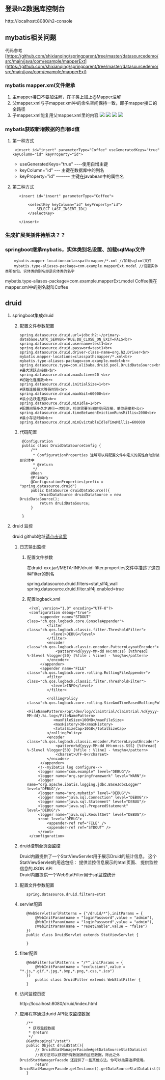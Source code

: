 ## 登录h2数据库控制台
http://localhost:8080/h2-console

## mybatis相关问题
代码参考
[https://github.com/shixianqing/springparent/tree/master/datasourcedemo/src/main/java/com/example/mapperExt](https://github.com/shixianqing/springparent/tree/master/datasourcedemo/src/main/java/com/example/mapperExt)
### mybatis mapper.xml文件继承

1. 主mapper接口不要加注解，在子类上加上@Mapper注解
2. 父mapper.xml与子mapper.xml中的命名空间保持一致，即子mapper接口的全路径
3. 子mapper.xml能复用父mapper.xml里的内容
![](https://i.imgur.com/MsnSnhi.png)
![](https://i.imgur.com/N35Ntc3.png)
![](https://i.imgur.com/dbhNZBD.png)
![](https://i.imgur.com/UL6ahNm.png)

### mybatis获取新增数据的自增id值
1. 第一种方式
    
	    
	    <insert id="insert" parameterType="Coffee" useGeneratedKeys="true" keyColumn="id" keyProperty="id">
	   
	

	- useGeneratedKeys="true" ----使用自增主键
	- keyColumn="id" --- 主键在数据库中的列名
	- keyProperty="id" ------- 主键在javabean中的属性名


	
2. 第二种方式

		  <insert id="insert" parameterType="Coffee">
		  
		      <selectKey keyColumn="id" keyProperty="id">
		          SELECT LAST_INSERT_ID()
		      </selectKey>
       
    	  </insert>
    	  
### 生成扩展类插件待解决？？

### springboot继承mybatis，实体类别名设置、加载sqlMap文件

        mybatis.mapper-locations=classpath:mapper/*.xml //加载sqlxml文件
        mybatis.type-aliases-package=com.example.mapperExt.model //设置实体类所在包，实体类的别名即是实体类的名字
        
  mybatis.type-aliases-package=com.example.mapperExt.model    Coffee类在mapper.xml中的别名就叫Coffee

## druid

1. springboot集成druid

    2. 配置文件参数配置
    
		   spring.datasource.druid.url=jdbc:h2:~/primary-database;AUTO_SERVER=TRUE;DB_CLOSE_ON_EXIT=FALS<br>
		   spring.datasource.druid.username=test1<br>
		   spring.datasource.druid.password=test1<br>
		   spring.datasource.druid.driver-class-name=org.h2.Driver<br>
		   mybatis.mapper-locations=classpath:mapper/*.xml<br>
		   mybatis.type-aliases-package=com.example.model<br>
		   spring.datasource.type=com.alibaba.druid.pool.DruidDataSource<br>
		   #最大活跃连接数<br>
		   spring.datasource.druid.maxActive=20 <br>
		   #初始化连接数<br>
		   spring.datasource.druid.initialSize=1<br>
		   #获取连接最大等待时间<br>
		   spring.datasource.druid.maxWait=60000<br>
		   #最小活跃连接数<br>
		   spring.datasource.druid.minIdle=1<br>
		   #配置间隔多久才进行一次检测，检测需要关闭的空闲连接，单位是毫秒<br>
		   spring.datasource.druid.timeBetweenEvictionRunsMillis=2000<br> 
		   #最小存活时间<br>
		   spring.datasource.druid.minEvictableIdleTimeMillis=600000 
	   
    2. 代码配置
          
            @Configuration
            public class DruidDataSourceConfig {
                /**
                 * ConfigurationProperties 注解可以将配置文件中定义的属性自动封装到实体中
                 * @return
                 */
                @Bean
                @Primary
                @ConfigurationProperties(prefix = "spring.datasource.druid")
                public DataSource druidDataSource(){
                    DruidDataSource druidDataSource = new DruidDataSource();
                    return druidDataSource;
                }
            
            }
2. druid 监控
	
	druid github地址<a href='https://github.com/alibaba/druid' target="_blank">请点击这里</a>


     1. 日志输出监控
     
        1. 配置文件参数
        
            在druid-xxx.jar!/META-INF/druid-filter.properties文件中描述了这四种Filter的别名

            spring.datasource.druid.filters=stat,slf4j,wall
            spring.datasource.druid.filter.slf4j.enabled=true
	    
	 	

		2. 配置logback.xml
		


		        <?xml version="1.0" encoding="UTF-8"?>
		        <configuration debug="true">
		             <appender name="STDOUT" class="ch.qos.logback.core.ConsoleAppender">
		                <filter class="ch.qos.logback.classic.filter.ThresholdFilter">   
		                  <level>DEBUG</level>
		                </filter>       
		                <encoder class="ch.qos.logback.classic.encoder.PatternLayoutEncoder"> 
		                    <pattern>%d{yyyy-MM-dd HH:mm:ss} [%thread] %-5level %logger{50} [%file : %line] - %msg%n</pattern>   
		                </encoder> 
		             </appender>
		             <appender name="FILE"  class="ch.qos.logback.core.rolling.RollingFileAppender"> 
		                <filter class="ch.qos.logback.classic.filter.ThresholdFilter">   
		                  <level>INFO</level>
		                </filter>    
		                    
		                <rollingPolicy class="ch.qos.logback.core.rolling.SizeAndTimeBasedRollingPolicy">
		                   <FileNamePattern>/opt/dev/log/claimtrial/claimtrial.%d{yyyy-MM-dd}.%i.log</FileNamePattern>
		                   <maxFileSize>100MB</maxFileSize>    
		                   <maxHistory>30</maxHistory>
		                   <totalSizeCap>10GB</totalSizeCap>
		                </rollingPolicy>
		                <encoder class="ch.qos.logback.classic.encoder.PatternLayoutEncoder"> 
		                    <pattern>%d{yyyy-MM-dd HH:mm:ss.SSS} [%thread] %-5level %logger{50} [%file : %line] - %msg%n</pattern> 
		                    <charset>UTF-8</charset>              
		                </encoder> 
		             </appender> 
		            <!--myibatis log configure--> 
		            <logger name="com.example" level="DEBUG"/>
		            <logger name="org.springframework" level="WARN"/>
		            <logger name="org.apache.ibatis.logging.jdbc.BaseJdbcLogger" level="DEBUG"/>
		            <logger name="org.mybatis" level="DEBUG"/>
		            <logger name="java.sql.Connection" level="DEBUG"/>
		            <logger name="java.sql.Statement" level="DEBUG"/>
		            <logger name="java.sql.PreparedStatement" level="DEBUG"/>
		            <logger name="java.sql.ResultSet" level="DEBUG"/>
		            <root level="DEBUG">
		                <appender-ref ref="FILE" />
		                <appender-ref ref="STDOUT" />
		            </root> 
		        </configuration>

       
    2. druid控制台页面监控     
      
       	Druid内置提供了一个StatViewServlet用于展示Druid的统计信息。 这个StatViewServlet的用途包括： 提供监控信息展示的html页面、 提供监控信息的JSON API<br>
    	Druid内置提供一个WebStatFilter用于sql监控统计
    
      1. 配置文件参数配置
	
                spring.datasource.druid.filters=stat

      2. servlet配置
      
                @WebServlet(urlPatterns = {"/druid/*"},initParams = {
	                @WebInitParam(name = "loginPassword",value = "admin"),
	                @WebInitParam(name = "loginPassword",value = "admin"),
	                @WebInitParam(name = "resetEnable",value = "false")
                })
                public class DruidServlet extends StatViewServlet {
                
                }

      3. filter配置
      
                @WebFilter(urlPatterns = "/*",initParams = {
                	@WebInitParam(name = "exclusions",value = "*.js,*.gif,*.jpg,*.bmp,*.png,*.css,*.ico")
                })
                	public class DruidFilter extends WebStatFilter {
                }
          
          
 
      4. 访问监控页面
	
            http://localhost:8080/druid/index.html
            
            
      5. 应用程序通过durid API获取监控数据

				/**
			     * 获取监控数据
			     * @return
			     */
			    @GetMapping("/stat")
			    public Object druidStat(){
			        // DruidStatManagerFacade#getDataSourceStatDataList 
			        //该方法可以获取所有数据源的监控数据，除此之外 DruidStatManagerFacade 还提供了一些其他方法，你可以按需选择使用。
			        return DruidStatManagerFacade.getInstance().getDataSourceStatDataList(true);
			    }
     
